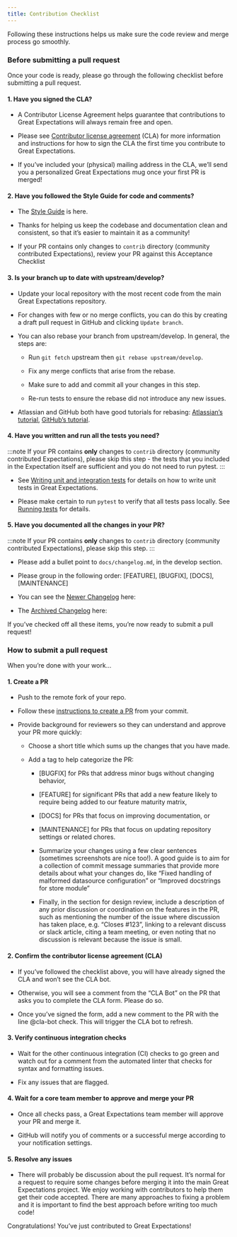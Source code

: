 ```yaml
---
title: Contribution Checklist
---
```


Following these instructions helps us make sure the code review and merge process go smoothly.

### Before submitting a pull request

Once your code is ready, please go through the following checklist before submitting a pull request.

#### 1. Have you signed the CLA?

* A Contributor License Agreement helps guarantee that contributions to Great Expectations will always remain free and open.

* Please see [Contributor license agreement](https://docs.greatexpectations.io/en/0.13.8/contributing/miscellaneous.html#contributing-cla) (CLA) for more information and instructions for how to sign the CLA the first time you contribute to Great Expectations.

* If you’ve included your (physical) mailing address in the CLA, we’ll send you a personalized Great Expectations mug once your first PR is merged!

#### 2. Have you followed the Style Guide for code and comments?

* The [Style Guide](/docs/contributing/contributing_style) is here.

* Thanks for helping us keep the codebase and documentation clean and consistent, so that it’s easier to maintain it as a community!

* If your PR contains only changes to `contrib` directory (community contributed Expectations), review your PR against this Acceptance Checklist

#### 3. Is your branch up to date with upstream/develop?

* Update your local repository with the most recent code from the main Great Expectations repository.

* For changes with few or no merge conflicts, you can do this by creating a draft pull request in GitHub and clicking `Update branch`.

* You can also rebase your branch from upstream/develop. In general, the steps are:

	* Run `git fetch` upstream then `git rebase upstream/develop`.

	* Fix any merge conflicts that arise from the rebase.

	* Make sure to add and commit all your changes in this step.

	* Re-run tests to ensure the rebase did not introduce any new issues.

* Atlassian and GitHub both have good tutorials for rebasing: [Atlassian’s tutorial](https://www.atlassian.com/git/tutorials/git-forks-and-upstreams), [GitHub’s tutorial](https://help.github.com/en/github/collaborating-with-issues-and-pull-requests/syncing-a-fork).

#### 4. Have you written and run all the tests you need?

:::note
If your PR contains **only** changes to `contrib` directory (community contributed Expectations), please skip this step - the tests that you included in the Expectation itself are sufficient and you do not need to run pytest.
:::

* See [Writing unit and integration tests](/docs/contributing/contributing_test) for details on how to write unit tests in Great Expectations.

* Please make certain to run `pytest` to verify that all tests pass locally. See [Running tests](/docs/contributing/contributing_test) for details.

#### 5. Have you documented all the changes in your PR?

:::note
If your PR contains **only** changes to `contrib` directory (community contributed Expectations), please skip this step.
:::

* Please add a bullet point to `docs/changelog.md`, in the develop section.
* Please group in the following order:  [FEATURE], [BUGFIX], [DOCS], [MAINTENANCE]

* You can see the [Newer Changelog](../changelog.md) here:
* The [Archived Changelog](https://github.com/great-expectations/great_expectations/blob/develop/docs_rtd/changelog.rst) here:

If you’ve checked off all these items, you’re now ready to submit a pull request!

### How to submit a pull request
When you’re done with your work…

#### 1. Create a PR

* Push to the remote fork of your repo.

* Follow these [instructions to create a PR](https://docs.github.com/en/github/collaborating-with-pull-requests/proposing-changes-to-your-work-with-pull-requests/creating-a-pull-request-from-a-fork) from your commit.

* Provide background for reviewers so they can understand and approve your PR more quickly:

	* Choose a short title which sums up the changes that you have made.

	* Add a tag to help categorize the PR:

		* [BUGFIX] for PRs that address minor bugs without changing behavior,

		* [FEATURE] for significant PRs that add a new feature likely to require being added to our feature maturity matrix,

		* [DOCS] for PRs that focus on improving documentation, or

		* [MAINTENANCE] for PRs that focus on updating repository settings or related chores.

		* Summarize your changes using a few clear sentences (sometimes screenshots are nice too!). A good guide is to aim for a collection of commit message summaries that provide more details about what your changes do, like “Fixed handling of malformed datasource configuration” or “Improved docstrings for store module”

		* Finally, in the section for design review, include a description of any prior discussion or coordination on the features in the PR, such as mentioning the number of the issue where discussion has taken place, e.g. “Closes #123”, linking to a relevant discuss or slack article, citing a team meeting, or even noting that no discussion is relevant because the issue is small.

#### 2. Confirm the contributor license agreement (CLA)

* If you’ve followed the checklist above, you will have already signed the CLA and won’t see the CLA bot.

* Otherwise, you will see a comment from the “CLA Bot” on the PR that asks you to complete the CLA form. Please do so.

* Once you’ve signed the form, add a new comment to the PR with the line @cla-bot check. This will trigger the CLA bot to refresh.

#### 3. Verify continuous integration checks

* Wait for the other continuous integration (CI) checks to go green and watch out for a comment from the automated linter that checks for syntax and formatting issues.

* Fix any issues that are flagged.

#### 4. Wait for a core team member to approve and merge your PR

* Once all checks pass, a Great Expectations team member will approve your PR and merge it.

* GitHub will notify you of comments or a successful merge according to your notification settings.

#### 5. Resolve any issues

* There will probably be discussion about the pull request. It’s normal for a request to require some changes before merging it into the main Great Expectations project. We enjoy working with contributors to help them get their code accepted. There are many approaches to fixing a problem and it is important to find the best approach before writing too much code!

Congratulations! You’ve just contributed to Great Expectations!

